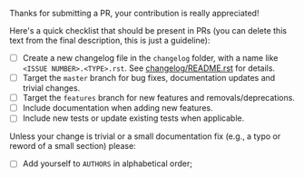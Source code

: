 Thanks for submitting a PR, your contribution is really appreciated!

Here's a quick checklist that should be present in PRs (you can delete this text from the final description, this is
just a guideline):

- [ ] Create a new changelog file in the `changelog` folder, with a name like `<ISSUE NUMBER>.<TYPE>.rst`. See [changelog/README.rst](/changelog/README.rst) for details.
- [ ] Target the `master` branch for bug fixes, documentation updates and trivial changes.
- [ ] Target the `features` branch for new features and removals/deprecations.
- [ ] Include documentation when adding new features.
- [ ] Include new tests or update existing tests when applicable.

Unless your change is trivial or a small documentation fix (e.g.,  a typo or reword of a small section) please:

- [ ] Add yourself to `AUTHORS` in alphabetical order;
